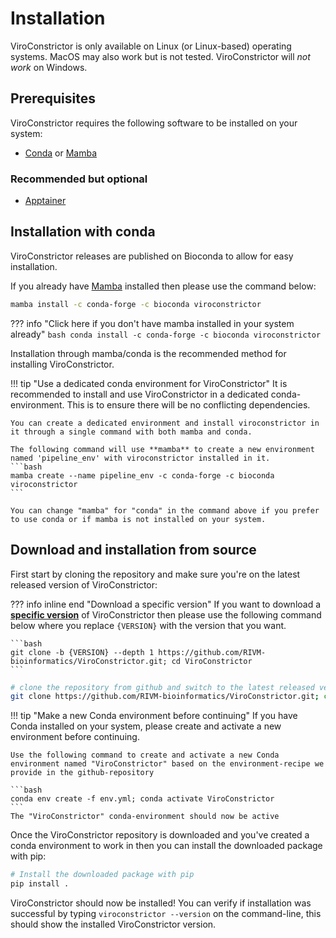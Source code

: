 # Installation

ViroConstrictor is only available on Linux (or Linux-based) operating systems. MacOS may also work but is not tested.
ViroConstrictor will *not work* on Windows.  


## Prerequisites

ViroConstrictor requires the following software to be installed on your system:

- [Conda](https://docs.conda.io/projects/conda/en/latest/user-guide/install/index.html) or [Mamba](https://mamba.readthedocs.io/en/latest/installation.html)

### Recommended but optional

- [Apptainer](https://apptainer.org/)


## Installation with conda

ViroConstrictor releases are published on Bioconda to allow for easy installation.

If you already have [Mamba](https://mamba.readthedocs.io/en/latest/installation.html) installed then please use the command below:
```bash
mamba install -c conda-forge -c bioconda viroconstrictor
```

??? info "Click here if you don't have mamba installed in your system already"
    ```bash
    conda install -c conda-forge -c bioconda viroconstrictor
    ```

Installation through mamba/conda is the recommended method for installing ViroConstrictor.

!!! tip "Use a dedicated conda environment for ViroConstrictor"
    It is recommended to install and use ViroConstrictor in a dedicated conda-environment. This is to ensure there will be no conflicting dependencies.

    You can create a dedicated environment and install viroconstrictor in it through a single command with both mamba and conda.

    The following command will use **mamba** to create a new environment named 'pipeline_env' with viroconstrictor installed in it.
    ```bash
    mamba create --name pipeline_env -c conda-forge -c bioconda viroconstrictor
    ```

    You can change "mamba" for "conda" in the command above if you prefer to use conda or if mamba is not installed on your system.


## Download and installation from source

First start by cloning the repository and make sure you're on the latest released version of ViroConstrictor:

??? info inline end "Download a specific version"
    If you want to download a <u>**specific version**</u> of ViroConstrictor then please use the following command below where you replace `{VERSION}` with the version that you want.

    ```bash
    git clone -b {VERSION} --depth 1 https://github.com/RIVM-bioinformatics/ViroConstrictor.git; cd ViroConstrictor
    ```

```bash
# clone the repository from github and switch to the latest released version
git clone https://github.com/RIVM-bioinformatics/ViroConstrictor.git; cd ViroConstrictor; git checkout tags/$(git tag --sort=committerdate | tail -1) >> /dev/null
```


!!! tip "Make a new Conda environment before continuing"
    If you have Conda installed on your system, please create and activate a new environment before continuing.

    Use the following command to create and activate a new Conda environment named "ViroConstrictor" based on the environment-recipe we provide in the github-repository

    ```bash
    conda env create -f env.yml; conda activate ViroConstrictor
    ```
    The "ViroConstrictor" conda-environment should now be active

Once the ViroConstrictor repository is downloaded and you've created a conda environment to work in then you can install the downloaded package with pip:

```bash
# Install the downloaded package with pip
pip install .
```

ViroConstrictor should now be installed!
You can verify if installation was successful by typing `viroconstrictor --version` on the command-line, this should show the installed ViroConstrictor version.
